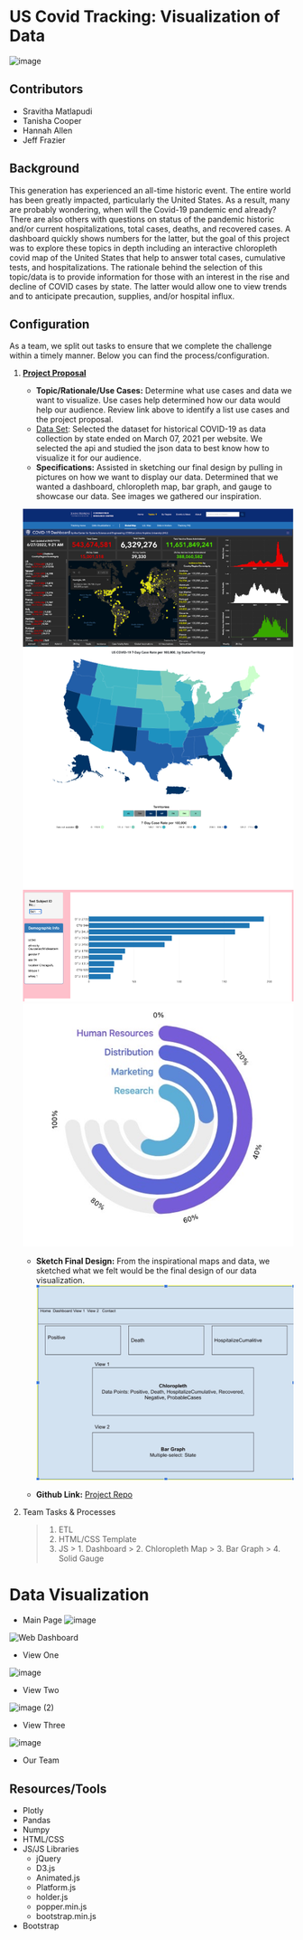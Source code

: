 # US Covid Tracking: Visualization of Data
![image](https://user-images.githubusercontent.com/99145651/176567986-d8595f34-1a78-4657-877f-0c4122dd23a0.png)

## Contributors 
- Sravitha Matlapudi
- Tanisha Cooper
- Hannah Allen
- Jeff Frazier

## Background
This generation has experienced an all-time historic event. The entire world has been greatly impacted, particularly the United States. As a result, many are probably wondering, when will the Covid-19 pandemic end already? There are also others with questions on status of the pandemic historic and/or current hospitalizations, total cases, deaths, and recovered cases. A dashboard quickly shows numbers for the latter, but the goal of this project was to explore these topics in depth including an interactive chloropleth covid map of the United States that help to answer total cases, cumulative tests, and hospitalizations. The rationale behind the selection of this topic/data is to provide information for those with an interest in the rise and decline of COVID cases by state. The latter would allow one to view trends and to anticipate precaution, supplies, and/or hospital influx.




## Configuration

As a team, we split out tasks to ensure that we complete the challenge within a timely manner. Below you can find the process/configuration. 

1. **[Project Proposal](https://docs.google.com/document/d/1EkK7s-hrbfpuLD8JQimp48hNTOVaU1L6Duz4obrLrRY/edit)**
    * **Topic/Rationale/Use Cases:** Determine what use cases and data we want to visualize. Use cases help determined how our data would help our audience. Review link above to identify a list use cases and the project proposal. 
    * [Data Set](./Data/covid_data.json): Selected the dataset for historical COVID-19 as data collection by state ended on March 07, 2021 per website. We selected the api and studied the json data to best know how to visualize it for our audience.
    * **Specifications:** Assisted in sketching our final design by pulling in pictures on how we want to display our data. Determined that we wanted a dashboard, chloropleth map, bar graph, and gauge to showcase our data. See images we gathered our inspiration. 

    ![Dashboard](./getbootstrap.com/Images/dashboard_img.png)
    ![Chloropleth Map](./getbootstrap.com/Images/carousel_img_us_map.png)
    ![Bar Graph](./getbootstrap.com/Images/bar_img.png)
    ![AmChart Guage](./getbootstrap.com/Images/amChart_img.jpg)
    * **Sketch Final Design:** From the inspirational maps and data, we sketched what we felt would be the final design of our data visualization. 
    ![Final Sketch](./getbootstrap.com/Images/final_sketch.jpg)

    * **Github Link:** [Project Repo](https://github.com/sravitham/US_Covid_Tracking.git)
    
2. Team Tasks & Processes
   > 1. ETL
   > 2. HTML/CSS Template
   > 3. JS
       > 1. Dashboard
       > 2. Chloropleth Map
       > 3. Bar Graph
       > 4. Solid Gauge

# Data Visualization

* Main Page
![image](https://user-images.githubusercontent.com/99145651/178017741-bcd00d97-fb85-4895-9e14-a08452d3c581.png)



![Web Dashboard](https://user-images.githubusercontent.com/99145651/179328660-b2ff4c2a-370e-43e9-a668-ad700175dd78.png)
* View One



![image](https://user-images.githubusercontent.com/99145651/179124869-48189c40-2eba-46e0-82fe-557d6a1c3053.png)

* View Two


<img width="256" alt="image (2)" src="https://user-images.githubusercontent.com/99145651/179328504-23171aa7-7fa0-4bdc-9965-87b08d7e370c.png">

* View Three


![image](https://user-images.githubusercontent.com/99145651/179123246-7aeebdf3-767b-43d2-a384-ddc7a4a7b4c0.png)
* Our Team

## Resources/Tools
* Plotly
* Pandas
* Numpy
* HTML/CSS
* JS/JS Libraries
    - jQuery
    - D3.js
    - Animated.js
    - Platform.js
    - holder.js
    - popper.min.js
    - bootstrap.min.js
* Bootstrap



